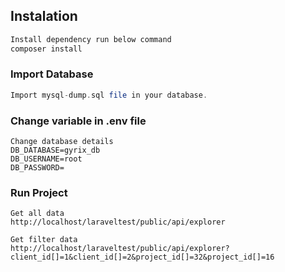 ## Instalation 
```php
Install dependency run below command
composer install
```

### Import Database
```php
Import mysql-dump.sql file in your database.
```

### Change variable in .env file
```
Change database details
DB_DATABASE=gyrix_db
DB_USERNAME=root
DB_PASSWORD=
```

### Run Project
```
Get all data
http://localhost/laraveltest/public/api/explorer

Get filter data
http://localhost/laraveltest/public/api/explorer?client_id[]=1&client_id[]=2&project_id[]=32&project_id[]=16
```